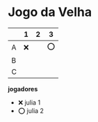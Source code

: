 # Jogo da Velha

|   | 1 | 2 | 3 |
|---|---|---|---|
| A |❌ |   |⭕  |
| B |   |   |   |
| C |   |   |   |

**jogadores**

- ❌ julia 1 
- ⭕ julia 2
